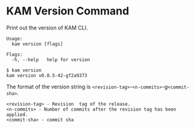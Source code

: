 # KAM Version Command


Print out the version of KAM CLI.

```
Usage:
  kam version [flags]

Flags:
  -h, --help   help for version
  ```

```shell
$ kam version
kam version v0.0.5-42-gf2a9373
```

The format of the version string is `<revision-tag>`-`<n-commits>`-g`<commit-sha>`.

```
<revision-tag> - Revision  tag of the release.
<n-commits> - Number of commits after the revision tag has been applied.
<commit-sha> - commit sha 
```
